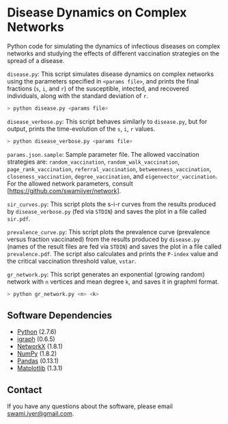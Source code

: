 # Disease Dynamics on Complex Networks

Python code for simulating the dynamics of infectious diseases on complex 
networks and studying the effects of different vaccination strategies on 
the spread of a disease.

`disease.py`: This script simulates disease dynamics on complex networks 
using the parameters specified in `<params file>`, and prints the final 
fractions (`s`, `i`, and `r`) of the susceptible, intected, and recovered 
individuals, along with the standard deviation of `r`.

```bash
> python disease.py <params file>
```

`disease_verbose.py`: This script behaves similarly to `disease.py`, but for 
output, prints the time-evolution of the `s`, `i`, `r` values.

```bash
> python disease_verbose.py <params file>
```

`params.json.sample`: Sample parameter file. The allowed vaccination 
strategies are: `random_vaccination`, `random_walk_vaccination`, 
`page_rank_vaccination`, `referral_vaccination`, `betweenness_vaccination`, 
`closeness_vaccination`, `degree_vaccination`, and `eigenvector_vaccination`. 
For the allowed network parameters, consult [https://github.com/swamiiyer/network].

`sir_curves.py`: This script plots the s-i-r curves from the results produced 
by `disease_verbose.py` (fed via `STDIN`) and saves the plot in a file called 
`sir.pdf`.

`prevalence_curve.py`: This script plots the prevalence curve (prevalence 
versus fraction vaccinated) from the results produced by `disease.py` (names 
of the result files are fed via `STDIN`) and saves the plot in a file called 
`prevalence.pdf`. The script also calculates and prints the `P-index` value and 
the critical vaccination threshold value, `vstar`.

`gr_network.py`: This script generates an exponential (growing random) 
network with `n` vertices and mean degree `k`, and saves it in graphml format.

```bash
> python gr_network.py <n> <k>
```

## Software Dependencies

* [Python](https://www.python.org/) (2.7.6)
* [igraph](http://igraph.org/) (0.6.5)
* [NetworkX](https://networkx.github.io/) (1.8.1)
* [NumPy](http://www.numpy.org/) (1.8.2)
* [Pandas](http://pandas.pydata.org/) (0.13.1)
* [Matplotlib](http://matplotlib.org/) (1.3.1)

## Contact

If you have any questions about the software, please email swami.iyer@gmail.com.
